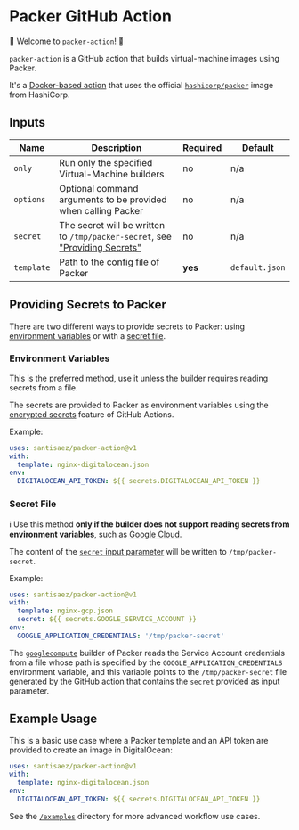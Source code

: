 # Packer GitHub Action

:balloon: Welcome to `packer-action`! :wave:

`packer-action` is a GitHub action that builds virtual-machine images using Packer.

It's a [Docker-based action](https://help.github.com/en/actions/building-actions/about-actions#types-of-actions) that uses the official [`hashicorp/packer`](https://hub.docker.com/r/hashicorp/packer) image from HashiCorp.


## Inputs

| Name | Description | Required | Default |
| --- | --- | --- | --- |
| `only` | Run only the specified Virtual-Machine builders | no | n/a |
| `options` | Optional command arguments to be provided when calling Packer | no | n/a |
| `secret` | The secret will be written to `/tmp/packer-secret`, see ["Providing Secrets"](#providing-secrets-to-packer) | no | n/a |
| `template` | Path to the config file of Packer | **yes** | `default.json` |


## Providing Secrets to Packer

There are two different ways to provide secrets to Packer: using [environment variables](#environment-variables) or with a [secret file](#secret-file).


### Environment Variables

This is the preferred method, use it unless the builder requires reading secrets from a file.

The secrets are provided to Packer as environment variables using the [encrypted secrets](https://help.github.com/en/actions/configuring-and-managing-workflows/creating-and-storing-encrypted-secrets) feature of GitHub Actions.

Example:

```yaml
uses: santisaez/packer-action@v1
with:
  template: nginx-digitalocean.json
env:
  DIGITALOCEAN_API_TOKEN: ${{ secrets.DIGITALOCEAN_API_TOKEN }}
```


### Secret File

:information_source: Use this method **only if the builder does not support reading secrets from environment variables**, such as [Google Cloud](https://www.packer.io/docs/builders/googlecompute.html#precedence-of-authentication-methods).

The content of the [`secret` input parameter](#inputs) will be written to `/tmp/packer-secret`.

Example:

```yaml
uses: santisaez/packer-action@v1
with:
  template: nginx-gcp.json
  secret: ${{ secrets.GOOGLE_SERVICE_ACCOUNT }}
env:
  GOOGLE_APPLICATION_CREDENTIALS: '/tmp/packer-secret'
```

The [`googlecompute`](https://www.packer.io/docs/builders/googlecompute.html) builder of Packer reads the Service Account credentials from a file whose path is specified by the `GOOGLE_APPLICATION_CREDENTIALS` environment variable, and this variable points to the `/tmp/packer-secret` file generated by the GitHub action that contains the `secret` provided as input parameter.


## Example Usage

This is a basic use case where a Packer template and an API token are provided to create an image in DigitalOcean:

```yaml
uses: santisaez/packer-action@v1
with:
  template: nginx-digitalocean.json
env:
  DIGITALOCEAN_API_TOKEN: ${{ secrets.DIGITALOCEAN_API_TOKEN }}
```

See the [`/examples`](/examples) directory for more advanced workflow use cases.
